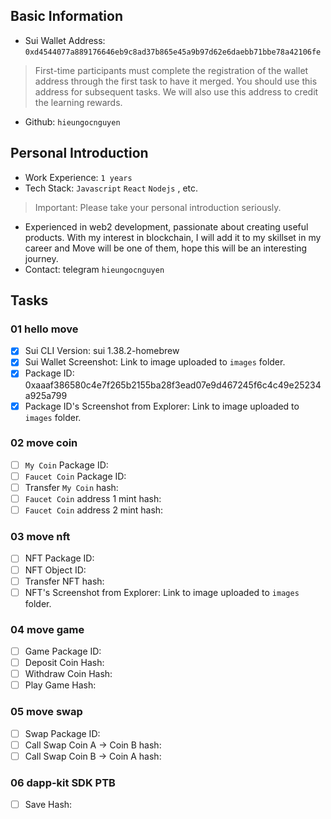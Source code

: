 ## Basic Information
- Sui Wallet Address: `0xd4544077a889176646eb9c8ad37b865e45a9b97d62e6daebb71bbe78a42106fe`
> First-time participants must complete the registration of the wallet address through the first task to have it merged. You should use this address for subsequent tasks. We will also use this address to credit the learning rewards.
- Github: `hieungocnguyen`

## Personal Introduction
- Work Experience: `1 years`
- Tech Stack: `Javascript` `React` `Nodejs` , etc.
> Important: Please take your personal introduction seriously.
- Experienced in web2 development, passionate about creating useful products. With my interest in blockchain, I will add it to my skillset in my career and Move will be one of them, hope this will be an interesting journey.
- Contact: telegram `hieungocnguyen`

## Tasks

### 01 hello move
- [x] Sui CLI Version: sui 1.38.2-homebrew
- [x] Sui Wallet Screenshot: Link to image uploaded to `images` folder.
- [x] Package ID: 0xaaaf386580c4e7f265b2155ba28f3ead07e9d467245f6c4c49e25234a925a799
- [x] Package ID's Screenshot from Explorer: Link to image uploaded to `images` folder.

### 02 move coin
- [ ] `My Coin` Package ID:
- [ ] `Faucet Coin` Package ID:
- [ ] Transfer `My Coin` hash:
- [ ] `Faucet Coin` address 1 mint hash:
- [ ] `Faucet Coin` address 2 mint hash:

### 03 move nft
- [ ] NFT Package ID:
- [ ] NFT Object ID:
- [ ] Transfer NFT hash:
- [ ] NFT's Screenshot from Explorer: Link to image uploaded to `images` folder.

### 04 move game
- [ ] Game Package ID:
- [ ] Deposit Coin Hash:
- [ ] Withdraw Coin Hash:
- [ ] Play Game Hash:

### 05 move swap
- [ ] Swap Package ID:
- [ ] Call Swap Coin A -> Coin B hash:
- [ ] Call Swap Coin B -> Coin A hash:

### 06 dapp-kit SDK PTB
- [ ] Save Hash:
